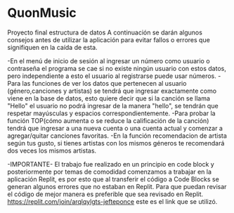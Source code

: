 # QuonMusic
Proyecto final estructura de datos
A continuación se darán algunos consejos antes de utilizar la aplicación para evitar fallos o errores que signifiquen en la caída de esta.

-En el menú de inicio de sesión al ingresar un número como usuario o contraseña el programa se cae si no existe ningún usuario con estos datos, pero independiente a esto el usuario al registrarse puede usar números.
-Para las funciones de ver los datos que pertenecen al usuario (género,canciones y artistas) se tendrá que ingresar exactamente como viene en la base de datos, esto quiere decir que si la canción se llama "Hello" el usuario no podrá ingresar de la manera "hello", se tendrán que respetar mayúsculas y espacios correspondientemente.
-Para probar la función TOP(cómo aumenta o se reduce la calificación de la canción) tendrá que ingresar a una nueva cuenta o una cuenta actual y comenzar a agregar/quitar canciones favoritas.
-En la función recomendacion de artista según tus gusto, si tienes artistas con los mismos géneros te recomendará dos veces los mismos artistas.

-IMPORTANTE-
El trabajo fue realizado en un principio en code block y posteriormente por temas de comodidad comenzamos a trabajar en la aplicación Replit, es por esto que al transferir el código a Code Blocks se generan algunos errores que no estaban en Replit. Para que puedan revisar el código de mejor manera es preferible que sea revisado en Replit.
https://replit.com/join/arqlqylgts-jefteponce este es el link que se utilizó.
